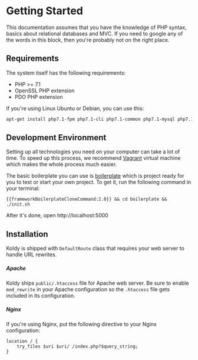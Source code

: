 # Getting Started

This documentation assumes that you have the knowledge of PHP syntax, basics about relational databases
and MVC. If you need to google any of the words in this block, then you're probably not on the right place.

## Requirements

The system itself has the following requirements:

* PHP >= 7.1
* OpenSSL PHP extension
* PDO PHP extension

If you're using Linux Ubuntu or Debian, you can use this:

```bash
apt-get install php7.1-fpm php7.1-cli php7.1-common php7.1-mysql php7.1-mbstring php7.1-pgsql php7.1-sqlite php7.1-gd php7.1-curl php7.1-bcmath php7.1-xml
```

## Development Environment

Setting up all technologies you need on your computer can take a lot of time. To speed up this process, we
recommend [Vagrant](https://www.vagrantup.com) virtual machine which makes the whole process much easier.

The basic boilerplate you can use is [boilerplate](https://github.com/koldy/boilerplate) which is project ready for you
to test or start your own project. To get it, run the following command in your terminal:

```
{{frameworkBoilerplateCloneCommand:2.0}} && cd boilerplate && ./init.sh
```

After it's done, open http://localhost:5000

## Installation

Koldy is shipped with `DefaultRoute` class that requires your web server to handle URL rewrites.

##### Apache

Koldy ships `public/.htaccess` file for Apache web server. Be sure to enable `mod_rewrite` in your
Apache configuration so the `.htaccess` file gets included in its configuration.

##### Nginx

If you're using Nginx, put the following directive to your Nginx configuration:

```
location / {
    try_files $uri $uri/ /index.php?$query_string;
}
```